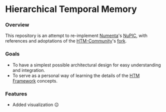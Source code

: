 
# Hierarchical Temporal Memory
### Overview
This repository is an attempt to re-implement [Numenta](https://numenta.com/)'s [NuPIC](https://github.com/numenta/nupic.core), with references and adoptations of the [HTM-Community](https://numenta.org/)'s [fork](https://github.com/htm-community/htm.core).

### Goals
* To have a simplest possible architectural design for easy understanding and integration.
* To serve as a personal way of learning the details of the [HTM Framework](https://numenta.com/blog/2019/01/16/the-thousand-brains-theory-of-intelligence/) concepts.

### Features
* Added visualization :wink:
